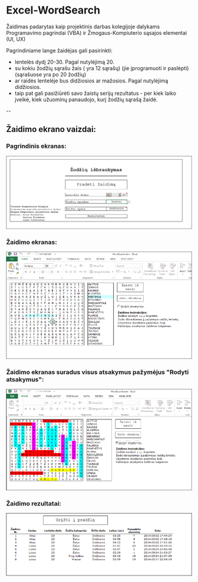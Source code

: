 # Excel-WordSearch

Žaidimas padarytas kaip projektinis darbas kolegijoje dalykams Programavimo pagrindai (VBA) ir Žmogaus-Kompiuterio sąsajos elementai (UI, UX)

Pagrindiniame lange žaidėjas gali pasirinkti:
- lentelės dydį 20-30. Pagal nutylėjimą 20.
- su kokiu žodžių sąrašu žais ( yra 12 sąrašų) (jie įprogramuoti ir paslėpti) (sąrašuose yra po 20 žodžių)
- ar raidės lentelėje bus didžiosios ar mažosios. Pagal nutylėjimą didžiosios.
- taip pat gali pasižiūrėti savo žaistų serijų rezultatus - per kiek laiko įveikė, kiek užuominų panaudojo, kurį žodžių sąrašą žaidė.

-- 

## Žaidimo ekrano vaizdai:

### Pagrindinis ekranas:
![](/Screenshot_1.png)

### Žaidimo ekranas:
![](/Screenshot_2.png)

### Žaidimo ekranas suradus visus atsakymus pažymėjus "Rodyti atsakymus":
![](/Screenshot_3.png)

### Žaidimo rezultatai:
![](/Screenshot_4.png)
